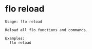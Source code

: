 # flo reload

```
Usage: flo reload

Reload all flo functions and commands.

Examples:
  flo reload
```
